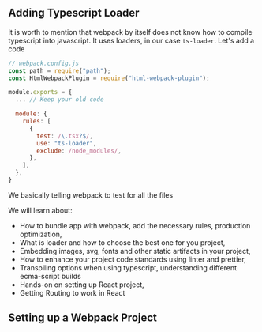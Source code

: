 ## Adding Typescript Loader

It is worth to mention that webpack by itself does not know how to compile typescript into javascript. It uses loaders, in our case `ts-loader`. Let's add a code

```javascript
// webpack.config.js
const path = require("path");
const HtmlWebpackPlugin = require("html-webpack-plugin");

module.exports = {
  ... // Keep your old code

  module: {
    rules: [
      {
        test: /\.tsx?$/,
        use: "ts-loader",
        exclude: /node_modules/,
      },
    ],
  },
}
```

We basically telling webpack to test for all the files

We will learn about:

- How to bundle app with webpack, add the necessary rules, production optimization,
- What is loader and how to choose the best one for you project,
- Embedding images, svg, fonts and other static artifacts in your project,
- How to enhance your project code standards using linter and prettier,
- Transpiling options when using typescript, understanding different ecma-script builds
- Hands-on on setting up React project,
- Getting Routing to work in React

## Setting up a Webpack Project

